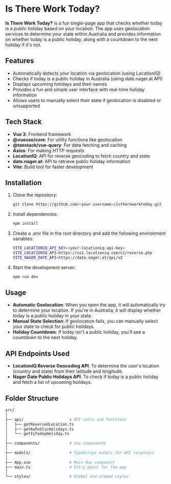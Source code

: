 # Is There Work Today?

**Is There Work Today?** is a fun single-page app that checks whether today is a public holiday based on your location. The app uses geolocation services to determine your state within Australia and provides information on whether today is a public holiday, along with a countdown to the next holiday if it's not.

## Features

- Automatically detects your location via geolocation (using LocationIQ)
- Checks if today is a public holiday in Australia (using date.nager.at API)
- Displays upcoming holidays and their names
- Provides a fun and simple user interface with real-time holiday information
- Allows users to manually select their state if geolocation is disabled or unsupported

## Tech Stack

- **Vue 3**: Frontend framework
- **@vueuse/core**: For utility functions like geolocation
- **@tanstack/vue-query**: For data fetching and caching
- **Axios**: For making HTTP requests
- **LocationIQ**: API for reverse geocoding to fetch country and state
- **date.nager.at**: API to retrieve public holiday information
- **Vite**: Build tool for faster development

## Installation

1.  Clone the repository:

    ```bash
    git clone https://github.com/<your-username>/isthereworktoday.git
    ```

2.  Install dependencies:

    ```bash
    npm install
    ```

3.  Create a .env file in the root directory and add the following environment variables:

    ```bash
    VITE_LOCATIONIQ_API_KEY=<your-locationiq-api-key>
    VITE_LOCATIONIQ_API=https://us1.locationiq.com/v1/reverse.php
    VITE_NAGER_DATE_API=https://date.nager.at/api/v2
    ```

4.  Start the development server:
    ```bash
    npm run dev
    ```

## Usage

- **Automatic Geolocation**: When you open the app, it will automatically try to determine your location. If you're in Australia, it will display whether today is a public holiday in your state.
- **Manual State Selection**: If geolocation fails, you can manually select your state to check for public holidays.
- **Holiday Countdown**: If today isn't a public holiday, you'll see a countdown to the next holiday.

## API Endpoints Used

- **LocationIQ Reverse Geocoding API**: To determine the user's location (country and state) from their latitude and longitude.
- **Nager Date Public Holidays API**: To check if today is a public holiday and fetch a list of upcoming holidays.

## Folder Structure

```graphql
src/
│
├── api/                    # API calls and functions
│   ├── getReversedLocation.ts
│   ├── getAuPublicHolidays.ts
│   └── getIsTodayHoliday.ts
│
├── components/             # Vue components
│
├── models/                 # TypeScript models for API responses
│
├── App.vue                 # Main Vue component
├── main.ts                 # Entry point for the app
│
└── styles/                 # Global and scoped styles
```
